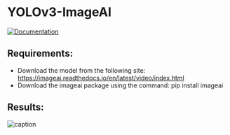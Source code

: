 # YOLOv3-ImageAI

[![Documentation](https://img.shields.io/badge/YOLOve%20ImageAI-documentation-brightgreen.svg?longCache=true)](https://imageai.readthedocs.io/en/latest/video/index.html)

## Requirements:
- Download the model from the following site:
https://imageai.readthedocs.io/en/latest/video/index.html
- Download the imageai package using the command: pip install imageai


## Results:
![caption](https://media.giphy.com/media/ZYGWPZkCAwypswYq5V/giphy.gif)

